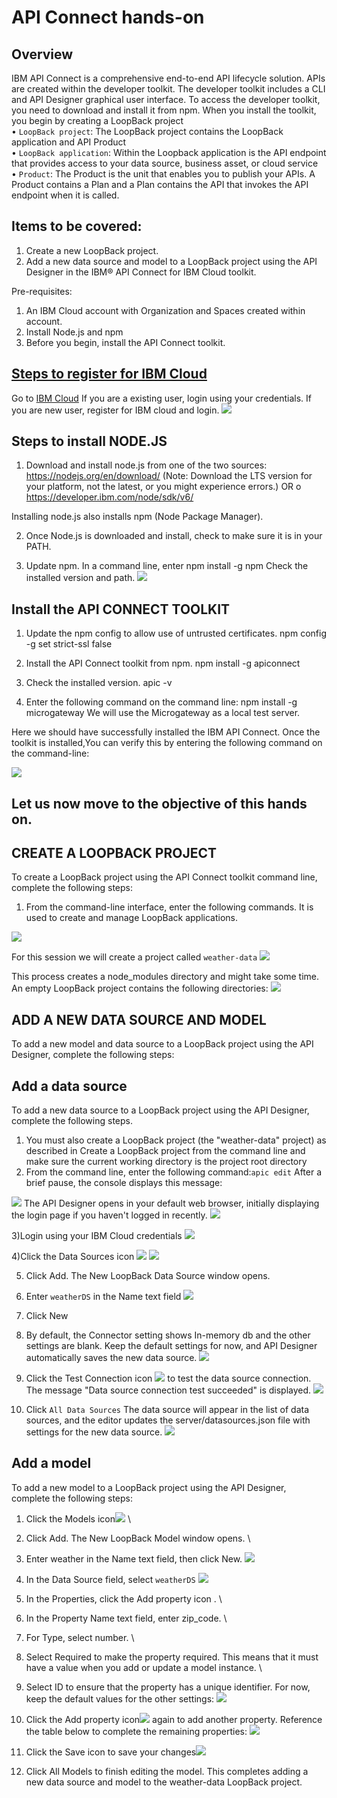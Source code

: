 # API Connect hands-on

## Overview

IBM API Connect is a comprehensive end-to-end API lifecycle solution.
APIs are created within the developer toolkit. The developer toolkit includes a CLI and API Designer graphical user interface. To access the developer toolkit, you need to download and install it from npm. When you install the toolkit, you begin by creating a LoopBack project \
• ```LoopBack project```: The LoopBack project contains the LoopBack application and API Product \
• ```LoopBack application```: Within the Loopback application is the API endpoint that provides access to your data source, business asset, or cloud service \
•	```Product```: The Product is the unit that enables you to publish your APIs. A Product contains a Plan and a Plan contains the API that invokes the API endpoint when it is called.


## Items to be covered:
1.	Create a new LoopBack project.
2.	Add a new data source and model to a LoopBack project using the API Designer in the IBM® API Connect for IBM Cloud toolkit.

Pre-requisites:
1.	An IBM Cloud account with Organization and Spaces created within account.
2.	Install Node.js and npm
3.	Before you begin, install the API Connect toolkit.


## [Steps to register for IBM Cloud](https://github.com/rachana5198/APP-Connect-handson#steps-to-register-for-ibm-cloud)

Go to [IBM Cloud](https://cloud.ibm.com/login)
If you are a existing user, login using your credentials. If you are new user, register for IBM cloud and login.
![](img/Picture1.png)

## Steps to install NODE.JS
1) Download and install node.js from one of the two sources:
https://nodejs.org/en/download/ (Note: Download the LTS version for your platform, not the latest, or you might experience errors.) OR o https://developer.ibm.com/node/sdk/v6/

Installing node.js also installs npm (Node Package Manager).

2) Once Node.js is downloaded and install, check to make sure it is in your PATH.

3) Update npm. In a command line, enter npm install -g npm
Check the installed version and path.
![](img/Picture2.png)

## Install the API CONNECT TOOLKIT
1) Update the npm config to allow use of untrusted certificates.
npm config -g set strict-ssl false

2) Install the API Connect toolkit from npm.
npm install -g apiconnect

3) Check the installed version.
apic -v

4) Enter the following command on the command line: npm install -g microgateway
We will use the Microgateway as a local test server.

Here we should have successfully installed the IBM API Connect.
Once the toolkit is installed,You can verify this by entering the following command on the command-line:

![](img/Picture3.png)

## Let us now move to the objective of this hands on.

## CREATE A LOOPBACK PROJECT
To create a LoopBack project using the API Connect toolkit command line, complete the following steps:
1) From the command-line interface, enter the following commands. It is used to create and manage LoopBack applications.

![](img/Picture4.png)

For this session we will create a project called ```weather-data```
![](img/Picture5.png)

This process creates a node_modules directory and might take some time.
An empty LoopBack project contains the following directories:
![](img/Picture6.png)

## ADD A NEW DATA SOURCE AND MODEL
To add a new model and data source to a LoopBack project using the API Designer, complete the following steps:

## Add a data source
To add a new data source to a LoopBack project using the API Designer, complete the following steps.
1) You must also create a LoopBack project (the "weather-data" project) as described in Create a LoopBack project from the command line and make sure the current working directory is the project root directory
2) From the command line, enter the following command:```apic edit```
After a brief pause, the console displays this message:

![](img/Picture7.png)
The API Designer opens in your default web browser, initially displaying the login page if you haven't logged in recently.
![](img/Picture8.png)

3)Login using your IBM Cloud credentials
![](img/Picture9.png)

4)Click the Data Sources icon ![](img/Picture10.png)
![](img/Picture11.png)

5) Click Add. The New LoopBack Data Source window opens.

6) Enter ```weatherDS``` in the Name text field
![](img/Picture12.png)

7) Click New

8) By default, the Connector setting shows In-memory db and the other settings are blank. Keep the default settings for now, and API Designer automatically saves the new data source.
![](img/Picture13.png)

9) Click the Test Connection icon ![](img/Picture14.png) to test the data source connection. The message "Data source connection test succeeded" is displayed.
![](img/Picture15.png)

10) Click ```All Data Sources``` The data source will appear in the list of data sources, and the editor updates the server/datasources.json file with settings for the new data source.
 ![](img/Picture16.png)

## Add a model
To add a new model to a LoopBack project using the API Designer, complete the following steps:

1) Click the Models icon![](img/Picture19.png) \
2) Click Add. The New LoopBack Model window opens. \
3) Enter weather in the Name text field, then click New.
![](img/Picture17.png)
4) In the Data Source field, select ```weatherDS```
![](img/Picture18.png)
5) In the Properties, click the Add property icon . \
6) In the Property Name text field, enter zip_code. \
7) For Type, select number. \
8) Select Required to make the property required. This means that it must have a value when you add or update a model instance. \
9) Select ID to ensure that the property has a unique identifier. For now, keep the default values for the other settings:
![](img/Picture20.png)

10) Click the Add property icon![](img/Picture21.png) again to add another property. Reference the table below to complete the remaining properties:
![](img/Picture22.png)

11) Click the Save icon to save your changes![](img/Picture23.png)

12) Click All Models to finish editing the model.
This completes adding a new data source and model to the weather-data LoopBack project.
